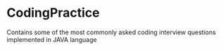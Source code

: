 # CodingPractice
Contains some of the most commonly asked coding interview questions implemented in JAVA language
